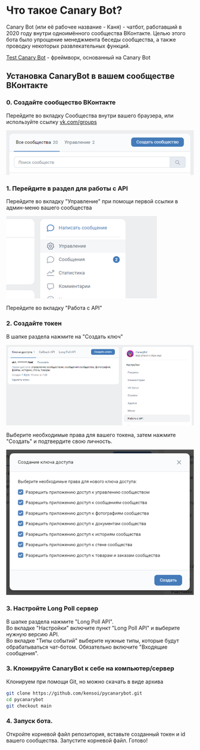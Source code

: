 # Что такое Canary Bot?

Canary Bot (или её рабочее название - Каня) - чатбот, работавший в 2020 году внутри одноимённого сообщества ВКонтакте. Целью этого бота было упрощение менеджмента беседы сообщества, а также проводку некоторых развлекательных функций. 

[Test Canary Bot](https://github.com/kensoi/pycanarykit) - фреймворк, основанный на Canary Bot

## Установка CanaryBot в вашем сообществе ВКонтакте  

### 0. Создайте сообщество ВКонтакте  
Перейдите во вкладку Сообщества внутри вашего браузера, или используйте ссылку [vk.com/groups](https://vk.com/groups)  

![Нахождение сообщества](./img/create_community.png)  

### 1. Перейдите в раздел для работы с API  
Перейдите во вкладку "Управление" при помощи первой ссылки в админ-меню вашего сообщества  

![Управление](./img/management_location.png)  

Перейдите во вкладку "Работа с API"

### 2. Создайте токен

В шапке раздела нажмите на "Создать ключ"  

![Ключи API](./img/api_keys.png)  

Выберите необходимые права для вашего токена, затем нажмите "Создать" и подтвердите свою личность.  

![Меню с выбором прав токена](./img/key_rights.png)  

### 3. Настройте Long Poll сервер

В шапке раздела нажмите "Long Poll API".  
Во вкладке "Настройки" включите пункт "Long Poll API" и выберите нужную версию API.  
Во вкладке "Типы событий" выберите нужные типы, которые будут обрабатываться чат-ботом. Обязательно включите "Входящие сообщения".  

### 3. Клонируйте CanaryBot к себе на компьютер/сервер

Клонируем при помощи Git, но можно скачать в виде архива  

```bash
git clone https://github.com/kensoi/pycanarybot.git
cd pycanarybot
git checkout main
```

### 4. Запуск бота.

Откройте корневой файл репозитория, вставьте созданный токен и id вашего сообщества. Запустите корневой файл. Готово!